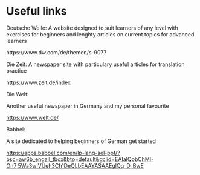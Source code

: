 <h1>Useful links</h1>

<p> Deutsche Welle: A website designed to suit learners of any level with exercises for beginners and lenghty articles on current topics for advanced learners <p/>https://www.dw.com/de/themen/s-9077

<p> Die Zeit: A newspaper site with particulary useful articles for translation practice <p/> 
https://www.zeit.de/index

Die Welt:<p> Another useful newspaper in Germany and my personal favourite <p/> https://www.welt.de/


Babbel: <p> A site dedicated to helping beginners of German get started <p/> https://apps.babbel.com/en/lp-lang-sel-ppf/?bsc=aw6b_engall_tbox&btp=default&gclid=EAIaIQobChMI-On7_5Wa3wIVUeh3Ch1DeQLbEAAYASAAEgIQq_D_BwE
                                                                         
